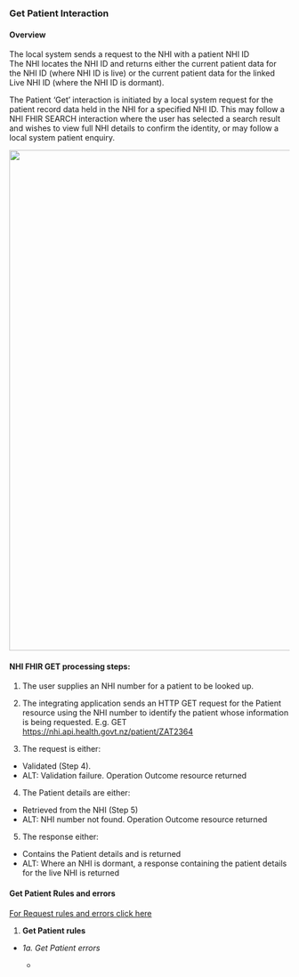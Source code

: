 

### Get Patient Interaction

#### Overview

The local system sends a request to the NHI with a patient NHI ID <br /> The NHI locates the NHI ID and returns either the current patient data for the NHI ID (where NHI ID is live) or the current patient data for the linked Live NHI ID (where the NHI ID is dormant).

The Patient ‘Get’ interaction is initiated by a local system request for the patient record data held in the NHI for a specified NHI ID. This may follow a NHI FHIR SEARCH interaction  where the user has selected a search result and wishes to view full NHI details to confirm the identity, or may follow a local system patient enquiry.  


<img style="width:900px; float:none" src="NHI FHIR GET.png"/>


#### **NHI FHIR GET processing steps:**
 
1. The user supplies an NHI number for a patient to be looked up.<br />

2. The integrating application sends an HTTP GET request for the Patient resource using the NHI number to identify the patient whose information is being requested. E.g. GET https://nhi.api.health.govt.nz/patient/ZAT2364<br />

3. The request is either:<br />
 * Validated (Step 4).<br />
 * ALT: Validation failure. Operation Outcome resource returned<br />
 
4. The Patient details are either:<br />
 * Retrieved from the NHI (Step 5)<br />
 * ALT: NHI number not found. Operation Outcome resource returned<br />
 
5. The response either:<br />
 * Contains the Patient details and is returned<br />
 * ALT: Where an NHI is dormant, a response containing the patient details for the live NHI is returned

#### Get Patient Rules and errors

[For Request rules and errors click here](/pagecontent/general.md#request-rules-and-errors)

1. **Get Patient rules**

 * 
      _1a. Get Patient errors_

      * 
